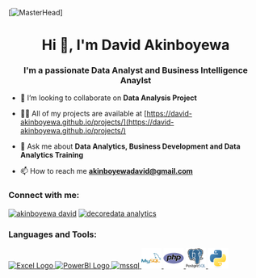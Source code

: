 [![MasterHead](https://media.licdn.com/dms/image/D4D12AQHVQSCoMiRrXQ/article-cover_image-shrink_600_2000/0/1695736641376?e=2147483647&v=beta&t=6FYsMcbyOMFFZWvMrHmVV9wa42ZuQIWmrKGRgs_JFiw)]
<h1 align="center">Hi 👋, I'm David Akinboyewa</h1>
<h3 align="center">I'm a passionate Data Analyst and Business Intelligence Anaylst</h3>


- 👯 I’m looking to collaborate on **Data Analysis Project**

- 👨‍💻 All of my projects are available at [https://david-akinboyewa.github.io/projects/](https://david-akinboyewa.github.io/projects/)

- 💬 Ask me about **Data Analytics, Business Development and Data Analytics Training**

- 📫 How to reach me **akinboyewadavid@gmail.com**

<h3 align="left">Connect with me:</h3>
<p align="left">
<a href="https://linkedin.com/in/akinboyewa david" target="blank"><img align="center" src="https://raw.githubusercontent.com/rahuldkjain/github-profile-readme-generator/master/src/images/icons/Social/linked-in-alt.svg" alt="akinboyewa david" height="30" width="40" /></a>
<a href="https://www.youtube.com/c/decoredata analytics" target="blank"><img align="center" src="https://raw.githubusercontent.com/rahuldkjain/github-profile-readme-generator/master/src/images/icons/Social/youtube.svg" alt="decoredata analytics" height="30" width="40" /></a>
</p>

<h3 align="left">Languages and Tools:</h3>
<p align="left"> <a href="https://www.microsoft.com/en-us/sql-server" target="_blank" rel="noreferrer">  <img src="https://camo.githubusercontent.com/1445e0a6e90ec7aaf33f04d723fdb98f3934011414d35b4c436a0a49c46e9455/68747470733a2f2f63646e2e776f726c64766563746f726c6f676f2e636f6d2f6c6f676f732f657863656c2d342e737667" alt="Excel Logo" width="50" height="50" data-canonical-src="https://cdn.worldvectorlogo.com/logos/excel-4.svg" style="max-width: 100%;">
  <img src="https://camo.githubusercontent.com/149f8140a13c4c8a826a02af67d70abbffce7f40f90fe0e6e1efa0441d38b70d/68747470733a2f2f63646e2e776f726c64766563746f726c6f676f2e636f6d2f6c6f676f732f706f7765722d62692d312e737667" alt="PowerBI Logo" width="50" height="50" data-canonical-src="https://cdn.worldvectorlogo.com/logos/power-bi-1.svg" style="max-width: 100%;">
  <img src="https://www.svgrepo.com/show/303229/microsoft-sql-server-logo.svg" alt="mssql" width="40" height="40"/> </a> <a href="https://www.mysql.com/" target="_blank" rel="noreferrer"> <img src="https://raw.githubusercontent.com/devicons/devicon/master/icons/mysql/mysql-original-wordmark.svg" alt="mysql" width="40" height="40"/> </a> <a href="https://www.php.net" target="_blank" rel="noreferrer"> <img src="https://raw.githubusercontent.com/devicons/devicon/master/icons/php/php-original.svg" alt="php" width="40" height="40"/> </a> <a href="https://www.postgresql.org" target="_blank" rel="noreferrer"> <img src="https://raw.githubusercontent.com/devicons/devicon/master/icons/postgresql/postgresql-original-wordmark.svg" alt="postgresql" width="40" height="40"/> </a> <a href="https://www.python.org" target="_blank" rel="noreferrer"> <img src="https://raw.githubusercontent.com/devicons/devicon/master/icons/python/python-original.svg" alt="python" width="40" height="40"/> </a> </p>
